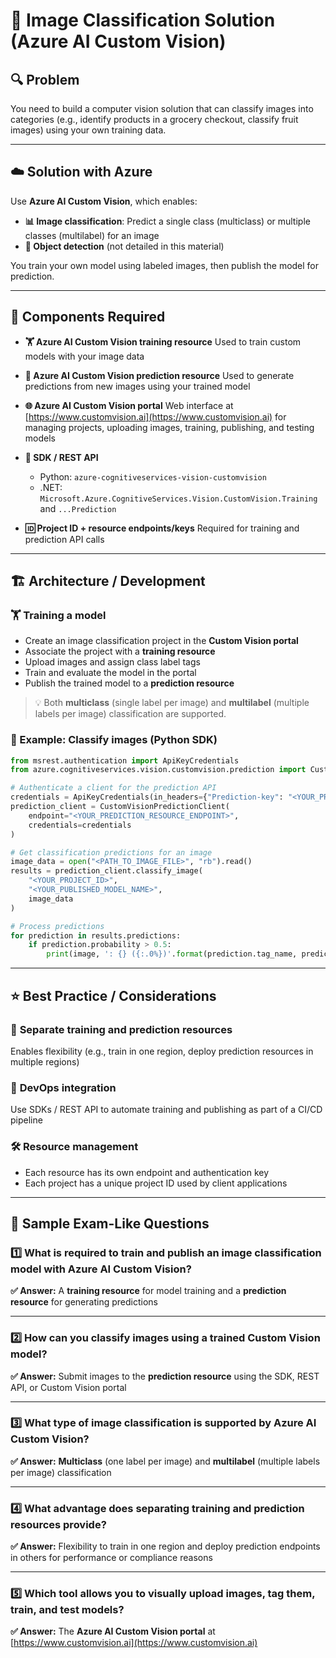 # 🎨 Image Classification Solution (Azure AI Custom Vision)

## 🔍 **Problem**

You need to build a computer vision solution that can classify images into categories (e.g., identify products in a grocery checkout, classify fruit images) using your own training data.

---

## ☁️ **Solution with Azure**

Use **Azure AI Custom Vision**, which enables:

-   **📊 Image classification**: Predict a single class (multiclass) or multiple classes (multilabel) for an image
-   **🎯 Object detection** (not detailed in this material)

You train your own model using labeled images, then publish the model for prediction.

---

## 🧩 **Components Required**

-   **🏋️ Azure AI Custom Vision training resource**
    Used to train custom models with your image data

-   **🔮 Azure AI Custom Vision prediction resource**
    Used to generate predictions from new images using your trained model

-   **🌐 Azure AI Custom Vision portal**
    Web interface at [https://www.customvision.ai](https://www.customvision.ai) for managing projects, uploading images, training, publishing, and testing models

-   **📱 SDK / REST API**

    -   Python: `azure-cognitiveservices-vision-customvision`
    -   .NET: `Microsoft.Azure.CognitiveServices.Vision.CustomVision.Training` and `...Prediction`

-   **🆔 Project ID + resource endpoints/keys**
    Required for training and prediction API calls

---

## 🏗️ **Architecture / Development**

### 🏋️ Training a model

-   Create an image classification project in the **Custom Vision portal**
-   Associate the project with a **training resource**
-   Upload images and assign class label tags
-   Train and evaluate the model in the portal
-   Publish the trained model to a **prediction resource**

> 💡 Both **multiclass** (single label per image) and **multilabel** (multiple labels per image) classification are supported.

### 🔮 Example: Classify images (Python SDK)

```python
from msrest.authentication import ApiKeyCredentials
from azure.cognitiveservices.vision.customvision.prediction import CustomVisionPredictionClient

# Authenticate a client for the prediction API
credentials = ApiKeyCredentials(in_headers={"Prediction-key": "<YOUR_PREDICTION_RESOURCE_KEY>"})
prediction_client = CustomVisionPredictionClient(
    endpoint="<YOUR_PREDICTION_RESOURCE_ENDPOINT>",
    credentials=credentials
)

# Get classification predictions for an image
image_data = open("<PATH_TO_IMAGE_FILE>", "rb").read()
results = prediction_client.classify_image(
    "<YOUR_PROJECT_ID>",
    "<YOUR_PUBLISHED_MODEL_NAME>",
    image_data
)

# Process predictions
for prediction in results.predictions:
    if prediction.probability > 0.5:
        print(image, ': {} ({:.0%})'.format(prediction.tag_name, prediction.probability))
```

---

## ⭐ **Best Practice / Considerations**

### 🔄 **Separate training and prediction resources**

Enables flexibility (e.g., train in one region, deploy prediction resources in multiple regions)

### 🚀 **DevOps integration**

Use SDKs / REST API to automate training and publishing as part of a CI/CD pipeline

### 🛠️ **Resource management**

-   Each resource has its own endpoint and authentication key
-   Each project has a unique project ID used by client applications

---

## 📝 **Sample Exam-Like Questions**

### 1️⃣ What is required to train and publish an image classification model with Azure AI Custom Vision?

**✅ Answer:** A **training resource** for model training and a **prediction resource** for generating predictions

---

### 2️⃣ How can you classify images using a trained Custom Vision model?

**✅ Answer:** Submit images to the **prediction resource** using the SDK, REST API, or Custom Vision portal

---

### 3️⃣ What type of image classification is supported by Azure AI Custom Vision?

**✅ Answer:** **Multiclass** (one label per image) and **multilabel** (multiple labels per image) classification

---

### 4️⃣ What advantage does separating training and prediction resources provide?

**✅ Answer:** Flexibility to train in one region and deploy prediction endpoints in others for performance or compliance reasons

---

### 5️⃣ Which tool allows you to visually upload images, tag them, train, and test models?

**✅ Answer:** The **Azure AI Custom Vision portal** at [https://www.customvision.ai](https://www.customvision.ai)
